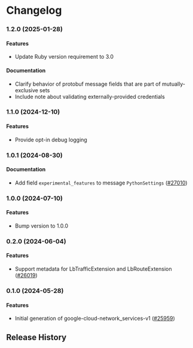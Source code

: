 # Changelog

### 1.2.0 (2025-01-28)

#### Features

* Update Ruby version requirement to 3.0 
#### Documentation

* Clarify behavior of protobuf message fields that are part of mutually-exclusive sets 
* Include note about validating externally-provided credentials 

### 1.1.0 (2024-12-10)

#### Features

* Provide opt-in debug logging 

### 1.0.1 (2024-08-30)

#### Documentation

* Add field `experimental_features` to message `PythonSettings` ([#27010](https://github.com/googleapis/google-cloud-ruby/issues/27010)) 

### 1.0.0 (2024-07-10)

#### Features

* Bump version to 1.0.0 

### 0.2.0 (2024-06-04)

#### Features

* Support metadata for LbTrafficExtension and LbRouteExtension ([#26019](https://github.com/googleapis/google-cloud-ruby/issues/26019)) 

### 0.1.0 (2024-05-28)

#### Features

* Initial generation of google-cloud-network_services-v1 ([#25959](https://github.com/googleapis/google-cloud-ruby/issues/25959)) 

## Release History

